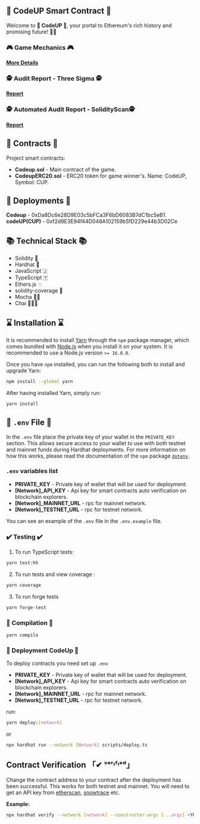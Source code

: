 ## 💎 CodeUP Smart Contract 💎

Welcome to **💎 CodeUP 💎**, your portal to Ethereum's rich history and promising future! 🏰🚀

### 🎮 Game Mechanics 🎮
[**More Details**](https://mirror.xyz/codeup.eth/-FKjkLFNTgEGUcdXjriutrqgt6w1A8VkV4lqBXOdH88)

### 🕵 Audit Report - Three Sigma 🕵
[**Report**](https://github.com/codeUPeth/contract-codeup/blob/main/reports/CodeUP.pdf)

### 🕵 Automated Audit Report - SolidityScan🕵
[**Report**](https://solidityscan.com/published-report/block/91b45153d9793d45)

## 📜 Contracts 📜

Project smart contracts:
- **Codeup.sol** - Main contract of the game.  
- **CodeupERC20.sol** - ERC20 token for game winner's. Name: CodeUP, Symbol: CUP.

## 📜 Deployments 📜
**Codeup** - 0xDa8Dc6e28D9E03c5bFCa3F6bD6083B7dC1bc5eB1.  
**codeUP(CUP)** - 0xf2d8E3E94f44D048A102159b5fD229e44b3D02Ce

## 📚 Technical Stack 📚

- Solidity 💪
- Hardhat 🎩
- JavaScript 🇯
- TypeScript 🇹
- Ethers.js ♢
- solidity-coverage 💯
- Mocha 🧑‍💻
- Chai 👨🏻‍💻

## ⌛ Installation ⌛

It is recommended to install [Yarn](https://classic.yarnpkg.com) through the `npm` package manager, which comes bundled with [Node.js](https://nodejs.org) when you install it on your system. It is recommended to use a Node.js version `>= 16.0.0`.

Once you have `npm` installed, you can run the following both to install and upgrade Yarn:

```bash
npm install --global yarn
```

After having installed Yarn, simply run:

```bash
yarn install
```

## 🤫 `.env` File 🤫

In the `.env` file place the private key of your wallet in the `PRIVATE_KEY` section. This allows secure access to your wallet to use with both testnet and mainnet funds during Hardhat deployments. For more information on how this works, please read the documentation of the `npm` package [`dotenv`](https://www.npmjs.com/package/dotenv).

### `.env` variables list

- **PRIVATE_KEY** - Private key of wallet that will be used for deployment.
- **[Network]\_API_KEY** - Api key for smart contracts auto verification on blockchain explorers.
- **[Network]\_MAINNET_URL** - rpc for mainnet network.
- **[Network]\_TESTNET_URL** - rpc for testnet network.

You can see an example of the `.env` file in the `.env.example` file.



### ✔️ Testing ✔️

1. To run TypeScript tests:

```bash
yarn test:hh
```

2. To run tests and view coverage :

```bash
yarn coverage
```

3. To run forge tests 
```bash
yarn forge-test
```

### 💽 Compilation 💽

```bash
yarn compile
```

### 🚀 Deployment CodeUp 🚀

To deploy contracts you need set up `.env`

- **PRIVATE_KEY** - Private key of wallet that will be used for deployment.
- **[Network]\_API_KEY** - Api key for smart contracts auto verification on blockchain explorers.
- **[Network]\_MAINNET_URL** - rpc for mainnet network.
- **[Network]\_TESTNET_URL** - rpc for testnet network.

run:

```bash
yarn deploy:[network]
```

or

```bash
npx hardhat run --network [Network] scripts/deploy.ts
```

## Contract Verification 「✔ ᵛᵉʳᶦᶠᶦᵉᵈ」

Change the contract address to your contract after the deployment has been successful. This works for both testnet and mainnet. You will need to get an API key from [etherscan](https://etherscan.io), [snowtrace](https://snowtrace.io) etc.

**Example:**

```bash
npx hardhat verify --network [network] --constructor-args [...args] <YOUR_CONTRACT_ADDRESS>
```
